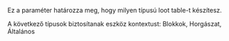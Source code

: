 Ez a paraméter határozza meg, hogy milyen típusú loot table-t készítesz.

A következő típusok biztosítanak eszköz kontextust: Blokkok, Horgászat, Általános